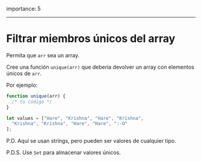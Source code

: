 importance: 5

---

# Filtrar miembros únicos del array

Permita que `arr` sea un array.

Cree una función `unique(arr)` que debería devolver un array con elementos únicos de `arr`.

Por ejemplo:

```js
function unique(arr) {
  /* tu código */
}

let values = ["Hare", "Krishna", "Hare", "Krishna",
  "Krishna", "Krishna", "Hare", "Hare", ":-O"
];

```


P.D. Aquí se usan strings, pero pueden ser valores de cualquier tipo.

P.D.S. Use `Set` para almacenar valores únicos.

